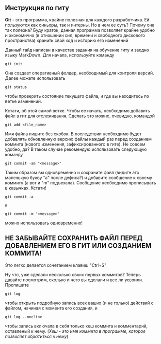 ## Инструкция по гиту

**Git**  - это программа, крайне полезная для каждого разработчика. Ей пользуются как синьоры, так и интерны. Но в чем ее суть? Почему она так полезна? Буду краток, данная программа позволяет крайне удобно и экономично (в отношении сил, времени и свободного дискового пространства) хранить свой код и историю его изменений

Данный гайд написан в качестве задания на обучение гиту и заодно языку MarkDown.
Для начала, используйте команду

    git init

Она создает оперативный фолдер\, необходимый для контроля версий.
Далее можете использовать

    git status

чтобы проверить состояние текущего файла, и где вы находитесь по ветке изменений. 

Кстати, об этой самой ветке. Чтобы ее начать, необходимо добавить файл в гит для отслеживания. Сделать это можно, очевидно, командой 

    git add <file_name>

Имя файла пишите без скобок. В последствии необохдимо будет добавлять обновленную версию файлы каждый раз перед созданием коммита (нового изменения, зафиксированного в гите). Не совсем удобно, да? В таком случае рекомендую использовать следующую команду

    git commit -am "<message>"

Таким образом вы одновременно и сохраните файл (видите это маленькую букву "а" после дефиса?) и добавите сообщение к своему коммиту (а вот и "m" подъехала). Сообщение необходимо прописывать в кавычках. 
Кстати!

    git commit -a

    и

    git commit -m "<message>"

можно использовать одновременно!

## **НЕ ЗАБЫВАЙТЕ СОХРАНИТЬ ФАЙЛ ПЕРЕД ДОБАВЛЕНИЕМ ЕГО В ГИТ ИЛИ СОЗДАНИЕМ КОММИТА!**
Это легко делается сочетанием клавиш "Ctrl+S"

Ну что, уже сделали несколько своих первых коммитов? Теперь давайте посмотрим, сколько и чего вы сделали и все ли усвоили. Пропишите

    git log

чтобы открыть подробную запись всех ваших (и не только) действий с файлом, начиная с момента его создания, и

    git log --oneline

чтобы запись включала в себя только хеш коммита и комментарий, оставленый к нему. 
(*Хеш - это имя коммита в программе, которое позволяет обратиться к нему*)
